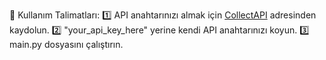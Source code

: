 🚀 Kullanım Talimatları:
1️⃣ API anahtarınızı almak için [CollectAPI](https://collectapi.com/) adresinden kaydolun.
2️⃣ "your_api_key_here" yerine kendi API anahtarınızı koyun.
3️⃣ main.py dosyasını çalıştırın.
